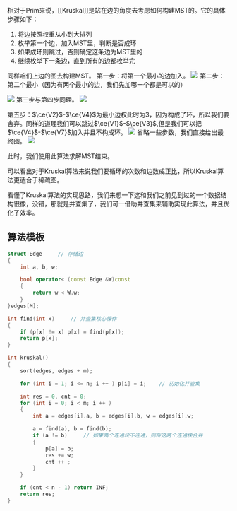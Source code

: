 相对于Prim来说，[[Kruskal]]是站在边的角度去考虑如何构建MST的。它的具体步骤如下：
1. 将边按照权重从小到大排列
2. 枚举第一个边，加入MST里，判断是否成环
3. 如果成环则跳过，否则确定这条边为MST里的
4. 继续枚举下一条边，直到所有的边都枚举完

同样咱们上边的图去构建MST。
第一步：将第一个最小的边加入。
![](https://files.mdnice.com/user/34286/b373d4ed-b509-4a9d-b369-bbb090a5ed0e.png)
第二步：第二个最小（因为有两个最小的边，我们先加哪一个都是可以的）

![](https://files.mdnice.com/user/34286/f29d4b53-9ec9-43da-8010-8b625add0912.png)
 第三步与第四步同理。
![](https://files.mdnice.com/user/34286/87e6d7ae-a335-4a85-9a44-15ddfdb180ea.png)

第五步：$\ce{V2}$-$\ce{V4}$为最小边权此时为3，因为构成了环，所以我们要舍弃。同样的道理我们可以跳过$\ce{V1}$-$\ce{V3}$,但是我们可以把$\ce{V4}$-$\ce{V7}$加入并且不构成环。
![](https://files.mdnice.com/user/34286/0356b4b6-b6de-4f68-9514-695415756d8b.png)
省略一些步数，我们直接给出最终图。
![](https://files.mdnice.com/user/34286/ca745ad7-ad41-4304-8707-f3aa85956695.png)

此时，我们使用此算法求解MST结束。

可以看出对于Kruskal算法来说我们要循环的次数和边数成正比，所以Kruskal算法更适合于稀疏图。

看懂了Kruskal算法的实现思路，我们来想一下这和我们之前见到过的一个数据结构很像，没错，那就是并查集了，我们可一借助并查集来辅助实现此算法，并且优化了效率。
## 算法模板
```c++
struct Edge     // 存储边
{
    int a, b, w;

    bool operator< (const Edge &W)const
    {
        return w < W.w;
    }
}edges[M];

int find(int x)     // 并查集核心操作
{
    if (p[x] != x) p[x] = find(p[x]);
    return p[x];
}

int kruskal()
{
    sort(edges, edges + m);

    for (int i = 1; i <= n; i ++ ) p[i] = i;    // 初始化并查集

    int res = 0, cnt = 0;
    for (int i = 0; i < m; i ++ )
    {
        int a = edges[i].a, b = edges[i].b, w = edges[i].w;

        a = find(a), b = find(b);
        if (a != b)     // 如果两个连通块不连通，则将这两个连通块合并
        {
            p[a] = b;
            res += w;
            cnt ++ ;
        }
    }

    if (cnt < n - 1) return INF;
    return res;
}
```

